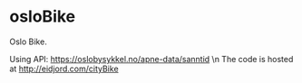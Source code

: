 # osloBike

Oslo Bike.

Using API: https://oslobysykkel.no/apne-data/sanntid \n
The code is hosted at http://eidjord.com/cityBike
